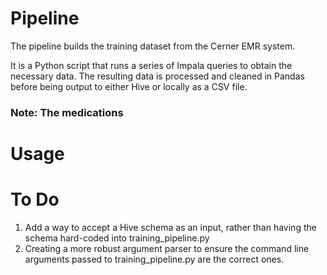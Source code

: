 # Pipeline

The pipeline builds the training dataset from the Cerner EMR system.

It is a Python script that runs a series of Impala queries to obtain the necessary data. The resulting data is processed and cleaned in Pandas before being output to either Hive or locally as a CSV file.

### Note: The medications

# Usage




# To Do

1. Add a way to accept a Hive schema as an input, rather than having the schema hard-coded into training_pipeline.py
2. Creating a more robust argument parser to ensure the command line arguments passed to training_pipeline.py are the correct ones.
